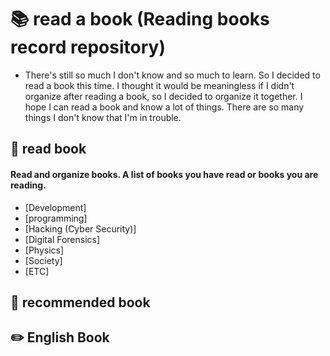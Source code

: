 # &#128218; read a book (Reading books record repository)

- There's still so much I don't know and so much to learn. So I decided to read a book this time. I thought it would be meaningless if I didn't organize after reading a book, so I decided to organize it together. I hope I can read a book and know a lot of things. There are so many things I don't know that I'm in trouble.


## 📖 read book
#### Read and organize books. A list of books you have read or books you are reading.
- [Development]
- [programming]
- [Hacking (Cyber Security)]
- [Digital Forensics]
- [Physics]
- [Society]
- [ETC]

## 📖 recommended book

## ✏️ English Book
